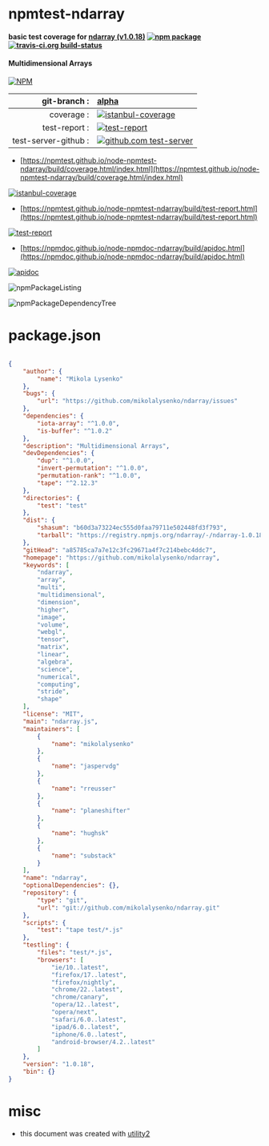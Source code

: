 # npmtest-ndarray

#### basic test coverage for  [ndarray (v1.0.18)](https://github.com/mikolalysenko/ndarray)  [![npm package](https://img.shields.io/npm/v/npmtest-ndarray.svg?style=flat-square)](https://www.npmjs.org/package/npmtest-ndarray) [![travis-ci.org build-status](https://api.travis-ci.org/npmtest/node-npmtest-ndarray.svg)](https://travis-ci.org/npmtest/node-npmtest-ndarray)

#### Multidimensional Arrays

[![NPM](https://nodei.co/npm/ndarray.png?downloads=true&downloadRank=true&stars=true)](https://www.npmjs.com/package/ndarray)

| git-branch : | [alpha](https://github.com/npmtest/node-npmtest-ndarray/tree/alpha)|
|--:|:--|
| coverage : | [![istanbul-coverage](https://npmtest.github.io/node-npmtest-ndarray/build/coverage.badge.svg)](https://npmtest.github.io/node-npmtest-ndarray/build/coverage.html/index.html)|
| test-report : | [![test-report](https://npmtest.github.io/node-npmtest-ndarray/build/test-report.badge.svg)](https://npmtest.github.io/node-npmtest-ndarray/build/test-report.html)|
| test-server-github : | [![github.com test-server](https://npmtest.github.io/node-npmtest-ndarray/GitHub-Mark-32px.png)](https://npmtest.github.io/node-npmtest-ndarray/build/app/index.html) | | build-artifacts : | [![build-artifacts](https://npmtest.github.io/node-npmtest-ndarray/glyphicons_144_folder_open.png)](https://github.com/npmtest/node-npmtest-ndarray/tree/gh-pages/build)|

- [https://npmtest.github.io/node-npmtest-ndarray/build/coverage.html/index.html](https://npmtest.github.io/node-npmtest-ndarray/build/coverage.html/index.html)

[![istanbul-coverage](https://npmtest.github.io/node-npmtest-ndarray/build/screenCapture.buildCi.browser.%252Ftmp%252Fbuild%252Fcoverage.lib.html.png)](https://npmtest.github.io/node-npmtest-ndarray/build/coverage.html/index.html)

- [https://npmtest.github.io/node-npmtest-ndarray/build/test-report.html](https://npmtest.github.io/node-npmtest-ndarray/build/test-report.html)

[![test-report](https://npmtest.github.io/node-npmtest-ndarray/build/screenCapture.buildCi.browser.%252Ftmp%252Fbuild%252Ftest-report.html.png)](https://npmtest.github.io/node-npmtest-ndarray/build/test-report.html)

- [https://npmdoc.github.io/node-npmdoc-ndarray/build/apidoc.html](https://npmdoc.github.io/node-npmdoc-ndarray/build/apidoc.html)

[![apidoc](https://npmdoc.github.io/node-npmdoc-ndarray/build/screenCapture.buildCi.browser.%252Ftmp%252Fbuild%252Fapidoc.html.png)](https://npmdoc.github.io/node-npmdoc-ndarray/build/apidoc.html)

![npmPackageListing](https://npmtest.github.io/node-npmtest-ndarray/build/screenCapture.npmPackageListing.svg)

![npmPackageDependencyTree](https://npmtest.github.io/node-npmtest-ndarray/build/screenCapture.npmPackageDependencyTree.svg)



# package.json

```json

{
    "author": {
        "name": "Mikola Lysenko"
    },
    "bugs": {
        "url": "https://github.com/mikolalysenko/ndarray/issues"
    },
    "dependencies": {
        "iota-array": "^1.0.0",
        "is-buffer": "^1.0.2"
    },
    "description": "Multidimensional Arrays",
    "devDependencies": {
        "dup": "^1.0.0",
        "invert-permutation": "^1.0.0",
        "permutation-rank": "^1.0.0",
        "tape": "^2.12.3"
    },
    "directories": {
        "test": "test"
    },
    "dist": {
        "shasum": "b60d3a73224ec555d0faa79711e502448fd3f793",
        "tarball": "https://registry.npmjs.org/ndarray/-/ndarray-1.0.18.tgz"
    },
    "gitHead": "a85785ca7a7e12c3fc29671a4f7c214bebc4ddc7",
    "homepage": "https://github.com/mikolalysenko/ndarray",
    "keywords": [
        "ndarray",
        "array",
        "multi",
        "multidimensional",
        "dimension",
        "higher",
        "image",
        "volume",
        "webgl",
        "tensor",
        "matrix",
        "linear",
        "algebra",
        "science",
        "numerical",
        "computing",
        "stride",
        "shape"
    ],
    "license": "MIT",
    "main": "ndarray.js",
    "maintainers": [
        {
            "name": "mikolalysenko"
        },
        {
            "name": "jaspervdg"
        },
        {
            "name": "rreusser"
        },
        {
            "name": "planeshifter"
        },
        {
            "name": "hughsk"
        },
        {
            "name": "substack"
        }
    ],
    "name": "ndarray",
    "optionalDependencies": {},
    "repository": {
        "type": "git",
        "url": "git://github.com/mikolalysenko/ndarray.git"
    },
    "scripts": {
        "test": "tape test/*.js"
    },
    "testling": {
        "files": "test/*.js",
        "browsers": [
            "ie/10..latest",
            "firefox/17..latest",
            "firefox/nightly",
            "chrome/22..latest",
            "chrome/canary",
            "opera/12..latest",
            "opera/next",
            "safari/6.0..latest",
            "ipad/6.0..latest",
            "iphone/6.0..latest",
            "android-browser/4.2..latest"
        ]
    },
    "version": "1.0.18",
    "bin": {}
}
```



# misc
- this document was created with [utility2](https://github.com/kaizhu256/node-utility2)
